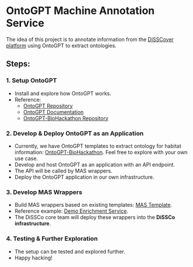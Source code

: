# OntoGPT Machine Annotation Service

The idea of this project is to annotate information from the [DiSSCover platform](https://sandbox.dissco.tech/) using OntoGPT to extract ontologies.


## Steps:

### 1. Setup OntoGPT
- Install and explore how OntoGPT works.
- Reference: 
  - [OntoGPT Repository](https://github.com/monarch-initiative/ontogpt)
  - [OntoGPT Documentation](https://monarch-initiative.github.io/ontogpt/)
  - [OntoGPT-BioHackathon Repository](https://github.com/RajapreethiRajendran/ontoGPT-BioHackathon)

### 2. Develop & Deploy OntoGPT as an Application
- Currently, we have OntoGPT templates to extract ontology for habitat information: [OntoGPT-BioHackathon](https://github.com/RajapreethiRajendran/ontoGPT-BioHackathon). Feel free to explore with your own use case.
- Develop and host OntoGPT as an application with an API endpoint.
- The API will be called by MAS wrappers.
- Deploy the OntoGPT application in our own infrastructure.

### 3. Develop MAS Wrappers
- Build MAS wrappers based on existing templates: [MAS Template](https://github.com/diSSCo/machine-annotation-service-template).
- Reference example: [Demo Enrichment Service](https://github.com/DiSSCo/demo-enrichment-service-image).
- The DiSSCo core team will deploy these wrappers into the **DiSSCo infrastructure**.

### 4. Testing & Further Exploration
- The setup can be tested and explored further.
- Happy hacking!

